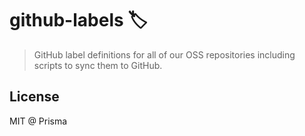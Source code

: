 # github-labels 🏷

> GitHub label definitions for all of our OSS repositories including scripts to sync them to GitHub.

## License

MIT @ Prisma
